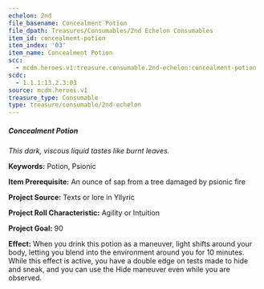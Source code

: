 ```yaml
---
echelon: 2nd
file_basename: Concealment Potion
file_dpath: Treasures/Consumables/2nd Echelon Consumables
item_id: concealment-potion
item_index: '03'
item_name: Concealment Potion
scc:
  - mcdm.heroes.v1:treasure.consumable.2nd-echelon:concealment-potion
scdc:
  - 1.1.1:13.2.3:03
source: mcdm.heroes.v1
treasure_type: Consumable
type: treasure/consumable/2nd-echelon
---
```


##### Concealment Potion

*This dark, viscous liquid tastes like burnt leaves.*

**Keywords:** Potion, Psionic

**Item Prerequisite:** An ounce of sap from a tree damaged by psionic fire

**Project Source:** Texts or lore in Yllyric

**Project Roll Characteristic:** Agility or Intuition

**Project Goal:** 90

**Effect:** When you drink this potion as a maneuver, light shifts around your body, letting you blend into the environment around you for 10 minutes. While this effect is active, you have a double edge on tests made to hide and sneak, and you can use the Hide maneuver even while you are observed.
